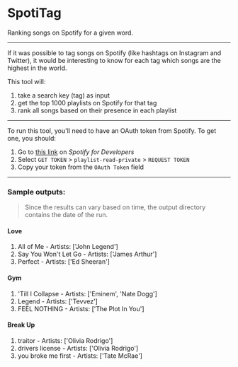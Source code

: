 # SpotiTag
 
Ranking songs on Spotify for a given word.

---

If it was possible to tag songs on Spotify (like hashtags on Instagram and Twitter), it would be interesting to know for each tag which songs are the highest in the world.

This tool will:
1. take a search key (tag) as input
2. get the top 1000 playlists on Spotify for that tag
3. rank all songs based on their presence in each playlist

---

To run this tool, you'll need to have an OAuth token from Spotify.
To get one, you should:
1. Go to [this link](https://developer.spotify.com/console/get-playlist-tracks/) on _Spotify for Developers_
2. Select `GET TOKEN` > `playlist-read-private` > `REQUEST TOKEN`
3. Copy your token from the `OAuth Token` field

---

### Sample outputs:
> Since the results can vary based on time, the output directory contains the date of the run.

#### Love
1. All of Me - Artists: ['John Legend']
2. Say You Won't Let Go - Artists: ['James Arthur']
3. Perfect - Artists: ['Ed Sheeran']

#### Gym
1. 'Till I Collapse - Artists: ['Eminem', 'Nate Dogg']
2. Legend - Artists: ['Tevvez']
3. FEEL NOTHING - Artists: ['The Plot In You']

#### Break Up
1. traitor - Artists: ['Olivia Rodrigo']
2. drivers license - Artists: ['Olivia Rodrigo']
3. you broke me first - Artists: ['Tate McRae']